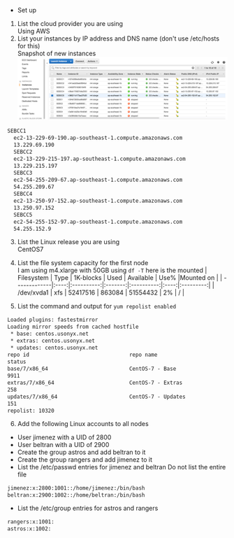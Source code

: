 * Set up

1. List the cloud provider you are using <br/>
   Using AWS
2. List your instances by IP address and DNS name (don't use /etc/hosts for this) <br/>
    Snapshot of new instances
    <center> <img src="other/awscapture.png"/> </center>   
  ```  
  SEBCC1
    ec2-13-229-69-190.ap-southeast-1.compute.amazonaws.com
    13.229.69.190
    SEBCC2
    ec2-13-229-215-197.ap-southeast-1.compute.amazonaws.com
    13.229.215.197
    SEBCC3
    ec2-54-255-209-67.ap-southeast-1.compute.amazonaws.com
    54.255.209.67
    SEBCC4
    ec2-13-250-97-152.ap-southeast-1.compute.amazonaws.com
    13.250.97.152
    SEBCC5
    ec2-54-255-152-97.ap-southeast-1.compute.amazonaws.com
    54.255.152.9
```    
3. List the Linux release you are using<br/>
   CentOS7

4. List the file system capacity for the first node<br/>
   I am using m4.xlarge with 50GB
   using <code>df -T</code> here is the mounted
   | Filesystem   | Type | 1K-blocks  | Used    | Available  | Use% |Mounted on |
   | -------------|:----:|:----------:|:-------:|:----------:|:----:|:---------:|
   | /dev/xvda1   | xfs  | 52417516   | 863084  | 51554432   | 2%   | /         |

5. List the command and output for <code>yum repolist enabled</code> <br/>
```
Loaded plugins: fastestmirror
Loading mirror speeds from cached hostfile
 * base: centos.usonyx.net
 * extras: centos.usonyx.net
 * updates: centos.usonyx.net
repo id                                repo name                                 status
base/7/x86_64                          CentOS-7 - Base                           9911
extras/7/x86_64                        CentOS-7 - Extras                          258
updates/7/x86_64                       CentOS-7 - Updates                         151
repolist: 10320
```


6. Add the following Linux accounts to all nodes
  * User jimenez with a UID of 2800
  * User beltran with a UID of 2900
  * Create the group astros and add beltran to it
  * Create the group rangers and add jimenez to it
  * List the /etc/passwd entries for jimenez and beltran Do not list the entire file
  ```
  jimenez:x:2800:1001::/home/jimenez:/bin/bash
  beltran:x:2900:1002::/home/beltran:/bin/bash
  ```
  * List the /etc/group entries for astros and rangers
  ```
  rangers:x:1001:
  astros:x:1002:
  ```
